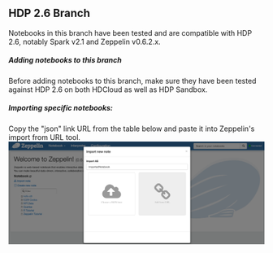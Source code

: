 ## HDP 2.6 Branch

Notebooks in this branch have been tested and are compatible with HDP 2.6, notably Spark v2.1 and Zeppelin v0.6.2.x.

##### Adding notebooks to this branch

Before adding notebooks to this branch, make sure they have been tested against HDP 2.6 on both HDCloud as well as HDP Sandbox.

##### Importing specific notebooks:
Copy the "json" link URL from the table below and paste it into Zeppelin's import from URL tool.
![Import UI](/screenshots/import.png?raw=true)

